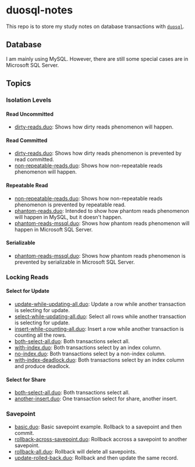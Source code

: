 # duosql-notes

This repo is to store my study notes on database transactions with [`duosql`](https://github.com/johnlinp/duosql).


## Database

I am mainly using MySQL.
However, there are still some special cases are in Microsoft SQL Server.


## Topics

### Isolation Levels

#### Read Uncommitted

- [dirty-reads.duo](./isolation-levels/read-uncommitted/dirty-reads.duo): Shows how dirty reads phenomenon will happen.

#### Read Committed

- [dirty-reads.duo](./isolation-levels/read-committed/dirty-reads.duo): Shows how dirty reads phenomenon is prevented by read committed.
- [non-repeatable-reads.duo](./isolation-levels/read-committed/non-repeatable-reads.duo): Shows how non-repeatable reads phenomenon will happen.

#### Repeatable Read

- [non-repeatable-reads.duo](./isolation-levels/repeatable-read/non-repeatable-reads.duo): Shows how non-repeatable reads phenomenon is prevented by repeatable read.
- [phantom-reads.duo](./isolation-levels/repeatable-read/phantom-reads.duo): Intended to show how phantom reads phenomenon will happen in MySQL, but it doesn't happen.
- [phantom-reads-mssql.duo](./isolation-levels/repeatable-read/phantom-reads-mssql.duo): Shows how phantom reads phenomenon will happen in Microsoft SQL Server.

#### Serializable

- [phantom-reads-mssql.duo](./isolation-levels/serializable/phantom-reads-mssql.duo): Shows how phantom reads phenomenon is prevented by serializable in Microsoft SQL Server.


### Locking Reads

#### Select for Update

- [update-while-updating-all.duo](locking-reads/select-for-update/update-while-updating-all.duo): Update a row while another transaction is selecting for update.
- [select-while-updating-all.duo](locking-reads/select-for-update/select-while-updating-all.duo): Select all rows while another transaction is selecting for update.
- [insert-while-counting-all.duo](locking-reads/select-for-update/insert-while-counting-all.duo): Insert a row while another transaction is counting all the rows.
- [both-select-all.duo](locking-reads/select-for-update/both-select-all.duo): Both transactions select all.
- [with-index.duo](locking-reads/select-for-update/with-index.duo): Both transactions select by an index column.
- [no-index.duo](locking-reads/select-for-update/no-index.duo): Both transactions select by a non-index column.
- [with-index-deadlock.duo](locking-reads/select-for-update/with-index-deadlock.duo): Both transactions select by an index column and produce deadlock.


#### Select for Share

- [both-select-all.duo](locking-reads/select-for-share/both-select-all.duo): Both transactions select all.
- [another-insert.duo](locking-reads/select-for-share/another-insert.duo): One transaction select for share, another insert.


### Savepoint

- [basic.duo](savepoint/basic.duo): Basic savepoint example. Rollback to a savepoint and then commit.
- [rollback-across-savepoint.duo](savepoint/rollback-across-savepoint.duo): Rollback accross a savepoint to another savepoint.
- [rollback-all.duo](savepoint/rollback-all.duo): Rollback will delete all savepoints.
- [update-rolled-back.duo](savepoint/update-rolled-back.duo): Rollback and then update the same record.
